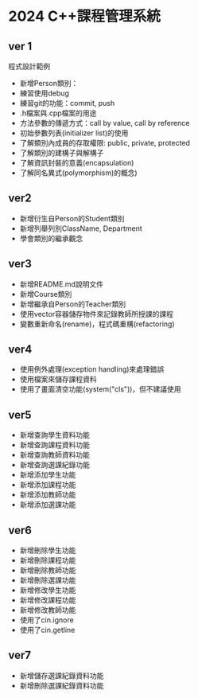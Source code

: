 # 2024 C++課程管理系統
## ver 1
程式設計範例

- 新增Person類別：
- 練習使用debug
- 練習git的功能：commit, push
- .h檔案與.cpp檔案的用途
- 方法參數的傳遞方式：call by value, call by reference
- 初始參數列表(initializer list)的使用
- 了解類別內成員的存取權限: public, private, protected
- 了解類別的建構子與解構子
- 了解資訊封裝的意義(encapsulation)
- 了解同名異式(polymorphism)的概念)

## ver2
- 新增衍生自Person的Student類別
- 新增列舉列別ClassName, Department
- 學會類別的繼承觀念

## ver3
- 新增README.md說明文件
- 新增Course類別
- 新增繼承自Person的Teacher類別
- 使用vector容器儲存物件來記錄教師所授課的課程
- 變數重新命名(rename)，程式碼重構(refactoring)

## ver4
- 使用例外處理(exception handling)來處理錯誤
- 使用檔案來儲存課程資料
- 使用了畫面清空功能(system("cls"))，但不建議使用

## ver5
- 新增查詢學生資料功能
- 新增查詢課程資料功能
- 新增查詢教師資料功能
- 新增查詢選課紀錄功能
- 新增添加學生功能
- 新增添加課程功能
- 新增添加教師功能
- 新增添加選課功能

## ver6
- 新增刪除學生功能
- 新增刪除課程功能
- 新增刪除教師功能
- 新增刪除選課功能
- 新增修改學生功能
- 新增修改課程功能
- 新增修改教師功能
- 使用了cin.ignore
- 使用了cin.getline

## ver7
- 新增儲存選課紀錄資料功能
- 新增刪除選課紀錄資料功能